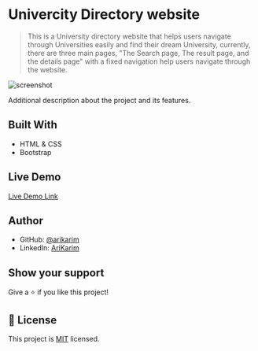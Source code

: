 # Univercity Directory website

> This is a University directory website that helps users navigate through Universities easily and find their dream University,
currently, there are three main pages, "The Search page, The result page, and the details page" with a fixed navigation help users navigate through the website.

![screenshot](assets/i.png)

Additional description about the project and its features.

## Built With

- HTML & CSS
- Bootstrap

## Live Demo

[Live Demo Link]( https://arikarim.github.io/Capstone-Projectt-1/)

## Author

- GitHub: [@arikarim](https://github.com/arikarim)
- LinkedIn: [AriKarim](https://www.linkedin.com/in/ari-karim-523bb81b3)

## Show your support

Give a ⭐️ if you like this project!

## 📝 License

This project is [MIT](LICENSE) licensed.

